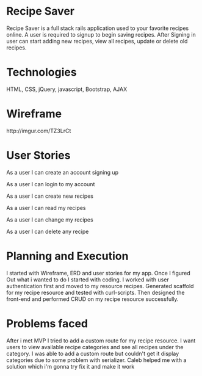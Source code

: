 <h1>Recipe Saver</h1>
<p>Recipe Saver is a full stack rails application used to your favorite recipes
online. A user is required to signup to begin saving recipes. After Signing in
user can start adding new recipes, view all recipes, update or delete old
recipes. </p>
<h1>Technologies</h1>
<p>HTML, CSS, jQuery, javascript, Bootstrap, AJAX</p>
<h1>Wireframe</h1>
http://imgur.com/TZ3LrCt
<h1>User Stories</h1>
<p>As a user I can create an account signing up</p>
<p>As a user I can login to my account</p>
<p>As a user I can create new recipes</p>
<p>As a user I can read my recipes</p>
<p>As a user I can change my recipes</p>
<p>As a user I can delete any recipe</p>
<h1>Planning and Execution</h1>
<p>I started with Wireframe, ERD and user stories for my app. Once I figured Out
what i wanted to do I started with coding. I worked with user authentication
first and moved to my resource recipes. Generated scaffold for my recipe resource
and tested with curl-scripts. Then designed the front-end and performed CRUD on
my recipe resource successfully.</p>
<h1>Problems faced</h1>
<p>After i met MVP I tried to add a custom route for my recipe resource.
I want users to view available recipe categories and see all recipes under the
category. I was able to add a custom route but couldn't get it display
categories due to some problem with serializer. Caleb helped me with a solution
which i'm gonna try fix it and make it work</p>
